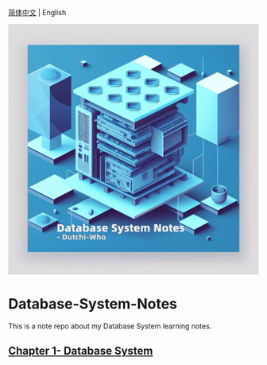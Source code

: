[简体中文](README_CN.md) | English

![banner-en-US](_attachments/banner-en-US.png)

# Database-System-Notes
This is a note repo about my Database System learning notes.

## [Chapter 1- Database System](Database-System-Concept/01-Introduction/Database%20System.md)
